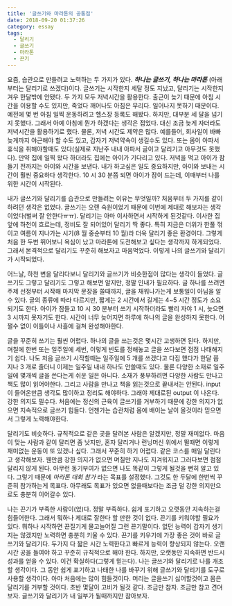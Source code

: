 ```yaml
---
title: '글쓰기와 마라톤의 공통점'
date: 2018-09-20 01:37:26
category: essay
tags:
  - 달리기
  - 글쓰기
  - 마라톤
  - 끈기
---
```


요즘, 습관으로 만들려고 노력하는 두 가지가 있다. **_하나는 글쓰기, 하나는 마라톤_** (아래부터는 달리기로 쓰겠다)이다. 글쓰기는 시작한지 세달 정도 지났고, 달리기는 시작한지 겨우 한달밖에 안됐다. 두 가지 모두 저녁시간을 활용한다. 출근이 늦기 때문에 아침 시간을 이용할 수도 있지만, 죽었다 깨어나도 아침은 무리다. 일어나지 못하기 때문이다. 예전에 몇 번 아침 일찍 운동하려고 헬스장 등록도 해봤다. 하지만, 대부분 세 달을 넘기지 못했다. 그래서 아예 아침에 뭔가 하겠다는 생각은 접었다. 대신 조금 늦게 자더라도 저녁시간을 활용하기로 했다. 물론, 저녁 시간도 제약은 많다. 예를들어, 회사일이 바빠 늦게까지 야근해야 할 수도 있고, 갑자기 저녁약속이 생길수도 있다. 또는 몸이 아파서 휴식을 취해야할때도 있다(실제로 지난주 내내 아파서 글이고 달리기고 아무것도 못했다). 만약 집에 일찍 왔다 하더라도 집에는 아이가 기다리고 있다. 저녁을 먹고 아이가 잠들기 전까지는 아이와 시간을 보낸다. 내가 하고싶은 일도 중요하지만, 아이와 보내는 시간이 훨씬 중요하다 생각한다. 10 시 30 분쯤 되면 아이가 잠이 드는데, 이때부터 나를 위한 시간이 시작된다.

내가 글쓰기와 달리기를 습관으로 만들려는 이유는 무엇일까? 처음부터 두 가지를 같이 하려던 생각은 없었다. 글쓰기는 오랜 숙원이었기 때문에 이번에 제대로 해보자는 생각이었다(벌써 잘 안한다ㅠㅠ). 달리기는 아마 이사하면서 시작하게 된것같다. 이사한 집 앞에 하천이 흐르는데, 정비도 잘 되어있어 달리기 딱 좋다. 특히 지금은 더위가 한풀 꺾이고 여름이 지나가는 시기(8 월 중순부터 10 월)라 더욱 달리기 좋은 환경이다. 그렇게 처음 한 두번 뛰어보니 욕심이 났고 마라톤에 도전해보고 싶다는 생각까지 하게되었다. 그래서 본격적으로 달리기도 꾸준히 해보자고 마음먹었다. 이렇게 나의 글쓰기와 달리기가 시작되었다.

어느날, 하천 변을 달리다보니 달리기와 글쓰기가 비슷한점이 많다는 생각이 들었다. 글쓰기도 그렇고 달리기도 그렇고 해보면 알지만, 정말 인내가 필요하다. 글 하나를 쓰려면 주제 선정부터 시작해 마지막 문장을 쓸때까지, 글을 채워나가는게 보통일이 아님을 알 수 있다. 글의 종류에 따라 다르지만, 짧게는 2 시간에서 길게는 4~5 시간 정도가 소요 되기도 한다. 아이가 잠들고 10 시 30 분부터 쓰기 시작하더라도 빨리 자야 1 시, 늦으면 3 시까지 못자기도 한다. 시간이 너무 늦어지면 하루에 하나의 글을 완성하지 못한다. 어쩔수 없이 이틀이나 사흘에 걸쳐 완성해야한다.

글을 꾸준히 쓰기는 훨씬 어렵다. 하나의 글을 쓰는것은 몇시간 고생하면 된다. 하지만, 며칠에 한번 또는 일주일에 세번, 이렇게 빈도를 정해놓고 글을 쓰다보면 점점 나태해지기 쉽다. 나도 처음 글쓰기 시작할때는 일주일에 5 개를 쓰겠다고 다짐 했다가 한달 쯤 지나 3 개로 줄더니 이제는 일주일 내내 하나도 안쓸때도 있다. 물론 다양한 소재로 일주일에 몇개씩 글을 쓴다는게 쉬운 일은 아니다. 소재가 풍부하려면 다양한 사람도 만나고 책도 많이 읽어야한다. 그리고 사람을 만나고 책을 읽는것으로 끝내서는 안된다. input 이 들어온만큼 생각도 많이하고 정리도 해야하다. 그래야 제대로된 output 이 나온다. 강한 의지도 필수다. 처음에는 정신의 근육이 글쓰기를 거부하기 때문에 강한 의지가 없으면 지속적으로 글쓰기 힘들다. 언젠가는 습관처럼 몸에 배이는 날이 올것이라 믿으면서 그렇게 노력해야한다.

달리기도 비슷하다. 규칙적으로 같은 곳을 달려본 사람은 알겠지만, 정말 재미없다. 마음이 맞는 사람과 같이 달리면 좀 낫지만, 혼자 달리거나 런닝머신 위에서 뛸때면 이렇게 재미없는 운동이 또 있겠나 싶다. 그래서 꾸준히 하기 어렵다. 같은 코스를 매일 달린다고 생각해보자. 웬만큼 강한 의지가 없으면 며칠만 지나도 지겨워지고 그러다보면 점점 달리지 않게 된다. 아무런 동기부여가 없으면 나도 똑같이 그렇게 될것을 뻔히 알고 있다. 그렇기 때문에 _마라톤 대회 참가_ 라는 목표를 설정했다. 그것도 한 두달에 한번씩 꾸준히 참가하는게 목표다. 아무래도 목표가 있으면 없을때보다는 조금 덜 강한 의지만으로도 충분히 이어갈수 있다.

나는 끈기가 부족한 사람이(었)다. 정말 부족하다. 쉽게 포기하고 오랫동안 지속하는걸 힘들어한다. 그래서 뭐하나 제대로 잘한다 할 만한 것이 없다. 끈기를 키워야할 필요가 있다. 뭐하나 시작하면 끈질기게 물고늘어질 그런 끈기말이다. 없던 능력이 갑자기 생기지는 않겠지만 노력하면 충분히 키울 수 있다. 끈기를 키우기에 가장 좋은 것이 바로 글쓰기와 달리기다. 두가지 다 짧은 시간 노력한다고 빠르게 능력이 향상되지 않는다. 오랜시간 공을 들여야 하고 꾸준히 규칙적으로 해야 한다. 하지만, 오랫동안 지속하면 반드시 성과를 얻을 수 있다. 이건 확실하다(그렇게 믿는다). 나는 글쓰기와 달리기로 나를 개조할 생각이다. 그 동안 쉽게 포기하고 나태한 나를 바꾸기 위해 글쓰기와 달리기를 도구로 사용할 생각이다. 아마 처음에는 많이 힘들것이다. 머리는 글을쓰기 싫어할것이고 몸은 달리기를 거부할 것이다. 초반 몇달이 고비가 될것 같다. 조금만 참자. 조금만 참고 견뎌보자. 글쓰기와 달리기가 내 일부가 될때까지만 참아보자.
